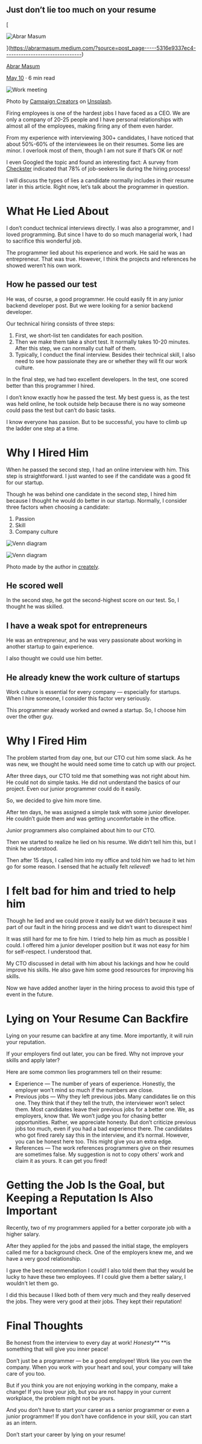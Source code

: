 Just don’t lie too much on your resume
--------------------------------------

[

![Abrar Masum](https://miro.medium.com/fit/c/96/96/1*EwHtzR95fqtTJtHAK2o4lw.jpeg)

](https://abrarmasum.medium.com/?source=post_page-----5316e9337ec4--------------------------------)

[Abrar Masum](https://abrarmasum.medium.com/?source=post_page-----5316e9337ec4--------------------------------)

[May 10](https://betterprogramming.pub/i-fired-one-of-my-programmers-15-days-after-hiring-them-5316e9337ec4?source=post_page-----5316e9337ec4--------------------------------) · 6 min read

![Work meeting](https://miro.medium.com/max/12000/0*pnFD6UZOXflpSIDJ)

Photo by [Campaign Creators](https://unsplash.com/@campaign_creators?utm_source=medium&utm_medium=referral) on [Unsplash](https://unsplash.com/?utm_source=medium&utm_medium=referral).

Firing employees is one of the hardest jobs I have faced as a CEO. We are only a company of 20-25 people and I have personal relationships with almost all of the employees, making firing any of them even harder.

From my experience with interviewing 300+ candidates, I have noticed that about 50%-60% of the interviewees lie on their resumes. Some lies are minor. I overlook most of them, though I am not sure if that’s OK or not!

I even Googled the topic and found an interesting fact: A survey from [Checkster](https://www.checkster.com/are_you_hiring_charlatans) indicated that 78% of job-seekers lie during the hiring process!

I will discuss the types of lies a candidate normally includes in their resume later in this article. Right now, let’s talk about the programmer in question.

What He Lied About
==================

I don’t conduct technical interviews directly. I was also a programmer, and I loved programming. But since I have to do so much managerial work, I had to sacrifice this wonderful job.

The programmer lied about his experience and work. He said he was an entrepreneur. That was true. However, I think the projects and references he showed weren’t his own work.

How he passed our test
----------------------

He was, of course, a good programmer. He could easily fit in any junior backend developer post. But we were looking for a senior backend developer.

Our technical hiring consists of three steps:

1. First, we short-list ten candidates for each position.
2. Then we make them take a short test. It normally takes 10-20 minutes. After this step, we can normally cut half of them.
3. Typically, I conduct the final interview. Besides their technical skill, I also need to see how passionate they are or whether they will fit our work culture.

In the final step, we had two excellent developers. In the test, one scored better than this programmer I hired.

I don’t know exactly how he passed the test. My best guess is, as the test was held online, he took outside help because there is no way someone could pass the test but can’t do basic tasks.

I know everyone has passion. But to be successful, you have to climb up the ladder one step at a time.

Why I Hired Him
===============

When he passed the second step, I had an online interview with him. This step is straightforward. I just wanted to see if the candidate was a good fit for our startup.

Though he was behind one candidate in the second step, I hired him because I thought he would do better in our startup. Normally, I consider three factors when choosing a candidate:

1. Passion
2. Skill
3. Company culture

![Venn diagram](https://miro.medium.com/max/60/1*0sAsu03m7dDL0B1sAaQOcA.png?q=20)

![Venn diagram](https://miro.medium.com/max/3040/1*0sAsu03m7dDL0B1sAaQOcA.png)

Photo made by the author in [creately](https://creately.com/).

He scored well
--------------

In the second step, he got the second-highest score on our test. So, I thought he was skilled.

I have a weak spot for entrepreneurs
------------------------------------

He was an entrepreneur, and he was very passionate about working in another startup to gain experience.

I also thought we could use him better.

He already knew the work culture of startups
--------------------------------------------

Work culture is essential for every company — especially for startups. When I hire someone, I consider this factor very seriously.

This programmer already worked and owned a startup. So, I choose him over the other guy.

Why I Fired Him
===============

The problem started from day one, but our CTO cut him some slack. As he was new, we thought he would need some time to catch up with our project.

After three days, our CTO told me that something was not right about him. He could not do simple tasks. He did not understand the basics of our project. Even our junior programmer could do it easily.

So, we decided to give him more time.

After ten days, he was assigned a simple task with some junior developer. He couldn’t guide them and was getting uncomfortable in the office.

Junior programmers also complained about him to our CTO.

Then we started to realize he lied on his resume. We didn’t tell him this, but I think he understood.

Then after 15 days, I called him into my office and told him we had to let him go for some reason. I sensed that he actually felt *relieved*!

I felt bad for him and tried to help him
========================================

Though he lied and we could prove it easily but we didn’t because it was part of our fault in the hiring process and we didn’t want to disrespect him!

It was still hard for me to fire him. I tried to help him as much as possible I could. I offered him a junior developer position but it was not easy for him for self-respect. I understood that.

My CTO discussed in detail with him about his lackings and how he could improve his skills. He also gave him some good resources for improving his skills.

Now we have added another layer in the hiring process to avoid this type of event in the future.

Lying on Your Resume Can Backfire
=================================

Lying on your resume can backfire at any time. More importantly, it will ruin your reputation.

If your employers find out later, you can be fired. Why not improve your skills and apply later?

Here are some common lies programmers tell on their resume:

* Experience — The number of years of experience. Honestly, the employer won’t mind so much if the numbers are close.
* Previous jobs — Why they left previous jobs. Many candidates lie on this one. They think that if they tell the truth, the interviewer won’t select them. Most candidates leave their previous jobs for a better one. We, as employers, know that. We won’t judge you for chasing better opportunities. Rather, we appreciate honesty. But don’t criticize previous jobs too much, even if you had a bad experience there. The candidates who got fired rarely say this in the interview, and it’s normal. However, you can be honest here too. This might give you an extra edge.
* References — The work references programmers give on their resumes are sometimes false. My suggestion is not to copy others' work and claim it as yours. It can get you fired!

Getting the Job Is the Goal, but Keeping a Reputation Is Also Important
=======================================================================

Recently, two of my programmers applied for a better corporate job with a higher salary.

After they applied for the jobs and passed the initial stage, the employers called me for a background check. One of the employers knew me, and we have a very good relationship.

I gave the best recommendation I could! I also told them that they would be lucky to have these two employees. If I could give them a better salary, I wouldn’t let them go.

I did this because I liked both of them very much and they really deserved the jobs. They were very good at their jobs. They kept their reputation!

Final Thoughts
==============

Be honest from the interview to every day at work! *Honesty*** **is something that will give you inner peace!

Don’t just be a programmer — be a good employee! Work like you own the company. When you work with your heart and soul, your company will take care of you too.

But if you think you are not enjoying working in the company, make a change! If you love your job, but you are not happy in your current workplace, the problem might not be yours.

And you don’t have to start your career as a senior programmer or even a junior programmer! If you don’t have confidence in your skill, you can start as an intern.

Don’t start your career by lying on your resume!